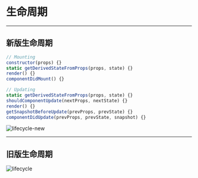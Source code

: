# 生命周期

---

## 新版生命周期

```javascript
// Mounting
constructor(props) {}
static getDerivedStateFromProps(props, state) {}
render() {}
componentDidMount() {}

// Updating
static getDerivedStateFromProps(props, state) {}
shouldComponentUpdate(nextProps, nextState) {}
render() {}
getSnapshotBeforeUpdate(prevProps, prevState) {}
componentDidUpdate(prevProps, prevState, snapshot) {}
```

![lifecycle-new](https://cdn-images-1.medium.com/max/2000/1*cEWErpe-oY-_S1dOaT1NtA.jpeg)

---

## 旧版生命周期

![lifecycle](https://upload-images.jianshu.io/upload_images/1814354-4bf62e54553a32b7.png)
